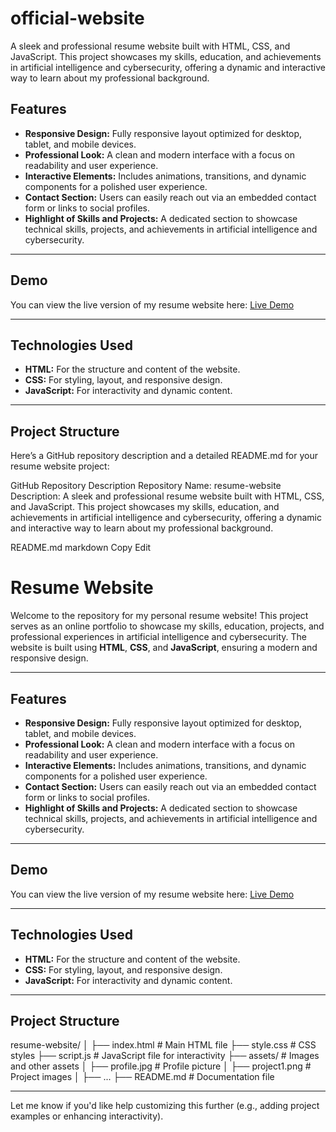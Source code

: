 # official-website
A sleek and professional resume website built with HTML, CSS, and JavaScript. This project showcases my skills, education, and achievements in artificial intelligence and cybersecurity, offering a dynamic and interactive way to learn about my professional background.
## Features

- **Responsive Design:** Fully responsive layout optimized for desktop, tablet, and mobile devices.
- **Professional Look:** A clean and modern interface with a focus on readability and user experience.
- **Interactive Elements:** Includes animations, transitions, and dynamic components for a polished user experience.
- **Contact Section:** Users can easily reach out via an embedded contact form or links to social profiles.
- **Highlight of Skills and Projects:** A dedicated section to showcase technical skills, projects, and achievements in artificial intelligence and cybersecurity.

---

## Demo

You can view the live version of my resume website here: [Live Demo](https://yourwebsiteurl.com)

---

## Technologies Used

- **HTML:** For the structure and content of the website.
- **CSS:** For styling, layout, and responsive design.
- **JavaScript:** For interactivity and dynamic content.

---

## Project Structure

Here’s a GitHub repository description and a detailed README.md for your resume website project:

GitHub Repository Description
Repository Name: resume-website
Description:
A sleek and professional resume website built with HTML, CSS, and JavaScript. This project showcases my skills, education, and achievements in artificial intelligence and cybersecurity, offering a dynamic and interactive way to learn about my professional background.

README.md
markdown
Copy
Edit
# Resume Website

Welcome to the repository for my personal resume website! This project serves as an online portfolio to showcase my skills, education, projects, and professional experiences in artificial intelligence and cybersecurity. The website is built using **HTML**, **CSS**, and **JavaScript**, ensuring a modern and responsive design.

---

## Features

- **Responsive Design:** Fully responsive layout optimized for desktop, tablet, and mobile devices.
- **Professional Look:** A clean and modern interface with a focus on readability and user experience.
- **Interactive Elements:** Includes animations, transitions, and dynamic components for a polished user experience.
- **Contact Section:** Users can easily reach out via an embedded contact form or links to social profiles.
- **Highlight of Skills and Projects:** A dedicated section to showcase technical skills, projects, and achievements in artificial intelligence and cybersecurity.

---

## Demo

You can view the live version of my resume website here: [Live Demo](https://yourwebsiteurl.com)

---

## Technologies Used

- **HTML:** For the structure and content of the website.
- **CSS:** For styling, layout, and responsive design.
- **JavaScript:** For interactivity and dynamic content.

---

## Project Structure

resume-website/ │ ├── index.html # Main HTML file ├── style.css # CSS styles ├── script.js # JavaScript file for interactivity ├── assets/ # Images and other assets │ ├── profile.jpg # Profile picture │ ├── project1.png # Project images │ ├── ... ├── README.md # Documentation file


---

Let me know if you'd like help customizing this further (e.g., adding project examples or enhancing interactivity).
